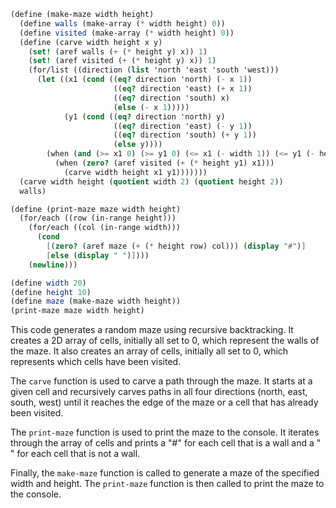 ```scheme
(define (make-maze width height)
  (define walls (make-array (* width height) 0))
  (define visited (make-array (* width height) 0))
  (define (carve width height x y)
    (set! (aref walls (+ (* height y) x)) 1)
    (set! (aref visited (+ (* height y) x)) 1)
    (for/list ((direction (list 'north 'east 'south 'west)))
      (let ((x1 (cond ((eq? direction 'north) (- x 1))
                       ((eq? direction 'east) (+ x 1))
                       ((eq? direction 'south) x)
                       (else (- x 1)))))
            (y1 (cond ((eq? direction 'north) y)
                       ((eq? direction 'east) (- y 1))
                       ((eq? direction 'south) (+ y 1))
                       (else y))))
        (when (and (>= x1 0) (>= y1 0) (<= x1 (- width 1)) (<= y1 (- height 1)))
          (when (zero? (aref visited (+ (* height y1) x1)))
            (carve width height x1 y1)))))))
  (carve width height (quotient width 2) (quotient height 2))
  walls)

(define (print-maze maze width height)
  (for/each ((row (in-range height)))
    (for/each ((col (in-range width)))
      (cond
        [(zero? (aref maze (+ (* height row) col))) (display "#")]
        [else (display " ")])))
    (newline)))

(define width 20)
(define height 10)
(define maze (make-maze width height))
(print-maze maze width height)
```

This code generates a random maze using recursive backtracking. It creates a 2D array of cells, initially all set to 0, which represent the walls of the maze. It also creates an array of cells, initially all set to 0, which represents which cells have been visited.

The `carve` function is used to carve a path through the maze. It starts at a given cell and recursively carves paths in all four directions (north, east, south, west) until it reaches the edge of the maze or a cell that has already been visited.

The `print-maze` function is used to print the maze to the console. It iterates through the array of cells and prints a "#" for each cell that is a wall and a " " for each cell that is not a wall.

Finally, the `make-maze` function is called to generate a maze of the specified width and height. The `print-maze` function is then called to print the maze to the console.